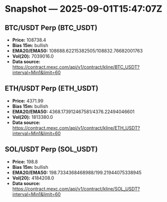 # Snapshot — 2025-09-01T15:47:07Z

## BTC/USDT Perp (BTC_USDT)
- **Price:** 108738.4
- **Bias 15m:** bullish
- **EMA20/EMA50:** 108688.62215382505/108832.76682001763
- **Vol(20):** 7039016.0
- **Data source:** https://contract.mexc.com/api/v1/contract/kline/BTC_USDT?interval=Min1&limit=60

## ETH/USDT Perp (ETH_USDT)
- **Price:** 4371.99
- **Bias 15m:** bullish
- **EMA20/EMA50:** 4368.173912467581/4376.22494046601
- **Vol(20):** 1813380.0
- **Data source:** https://contract.mexc.com/api/v1/contract/kline/ETH_USDT?interval=Min1&limit=60

## SOL/USDT Perp (SOL_USDT)
- **Price:** 198.8
- **Bias 15m:** bullish
- **EMA20/EMA50:** 198.7334368468988/199.21944075338945
- **Vol(20):** 4184208.0
- **Data source:** https://contract.mexc.com/api/v1/contract/kline/SOL_USDT?interval=Min1&limit=60
